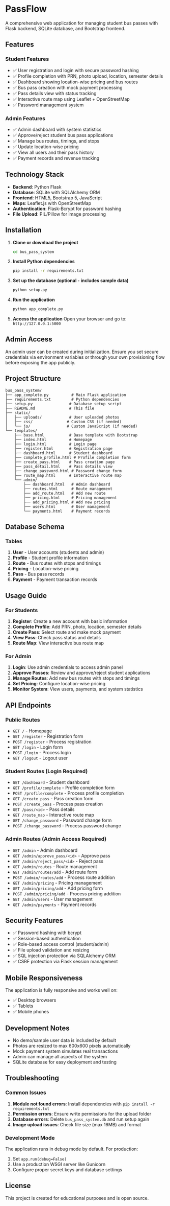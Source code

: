 # PassFlow

A comprehensive web application for managing student bus passes with Flask backend, SQLite database, and Bootstrap frontend.

## Features

### Student Features
- ✅ User registration and login with secure password hashing
- ✅ Profile completion with PRN, photo upload, location, semester details
- ✅ Dashboard showing location-wise pricing and bus routes
- ✅ Bus pass creation with mock payment processing
- ✅ Pass details view with status tracking
- ✅ Interactive route map using Leaflet + OpenStreetMap
- ✅ Password management system

### Admin Features
- ✅ Admin dashboard with system statistics
- ✅ Approve/reject student bus pass applications
- ✅ Manage bus routes, timings, and stops
- ✅ Update location-wise pricing
- ✅ View all users and their pass history
- ✅ Payment records and revenue tracking

## Technology Stack

- **Backend**: Python Flask
- **Database**: SQLite with SQLAlchemy ORM
- **Frontend**: HTML5, Bootstrap 5, JavaScript
- **Maps**: Leaflet.js with OpenStreetMap
- **Authentication**: Flask-Bcrypt for password hashing
- **File Upload**: PIL/Pillow for image processing

## Installation

1. **Clone or download the project**
   ```bash
   cd bus_pass_system
   ```

2. **Install Python dependencies**
   ```bash
   pip install -r requirements.txt
   ```

3. **Set up the database (optional - includes sample data)**
   ```bash
   python setup.py
   ```

4. **Run the application**
   ```bash
   python app_complete.py
   ```

5. **Access the application**
   Open your browser and go to: `http://127.0.0.1:5000`

## Admin Access

An admin user can be created during initialization. Ensure you set secure credentials via environment variables or through your own provisioning flow before exposing the app publicly.

## Project Structure

```
bus_pass_system/
├── app_complete.py          # Main Flask application
├── requirements.txt         # Python dependencies
├── setup.py                # Database setup script
├── README.md               # This file
├── static/
│   ├── uploads/            # User uploaded photos
│   ├── css/               # Custom CSS (if needed)
│   └── js/                # Custom JavaScript (if needed)
└── templates/
    ├── base.html           # Base template with Bootstrap
    ├── index.html          # Homepage
    ├── login.html          # Login page
    ├── register.html       # Registration page
    ├── dashboard.html      # Student dashboard
    ├── complete_profile.html # Profile completion form
    ├── create_pass.html    # Pass creation page
    ├── pass_detail.html    # Pass details view
    ├── change_password.html # Password change form
    ├── route_map.html      # Interactive route map
    └── admin/
        ├── dashboard.html   # Admin dashboard
        ├── routes.html      # Route management
        ├── add_route.html   # Add new route
        ├── pricing.html     # Pricing management
        ├── add_pricing.html # Add new pricing
        ├── users.html       # User management
        └── payments.html    # Payment records
```

## Database Schema

### Tables
1. **User** - User accounts (students and admin)
2. **Profile** - Student profile information
3. **Route** - Bus routes with stops and timings
4. **Pricing** - Location-wise pricing
5. **Pass** - Bus pass records
6. **Payment** - Payment transaction records

## Usage Guide

### For Students

1. **Register**: Create a new account with basic information
2. **Complete Profile**: Add PRN, photo, location, semester details
3. **Create Pass**: Select route and make mock payment
4. **View Pass**: Check pass status and details
5. **Route Map**: View interactive bus route map

### For Admin

1. **Login**: Use admin credentials to access admin panel
2. **Approve Passes**: Review and approve/reject student applications
3. **Manage Routes**: Add new bus routes with stops and timings
4. **Set Pricing**: Configure location-wise pricing
5. **Monitor System**: View users, payments, and system statistics

## API Endpoints

### Public Routes
- `GET /` - Homepage
- `GET /register` - Registration form
- `POST /register` - Process registration
- `GET /login` - Login form
- `POST /login` - Process login
- `GET /logout` - Logout user

### Student Routes (Login Required)
- `GET /dashboard` - Student dashboard
- `GET /profile/complete` - Profile completion form
- `POST /profile/complete` - Process profile completion
- `GET /create_pass` - Pass creation form
- `POST /create_pass` - Process pass creation
- `GET /pass/<id>` - Pass details
- `GET /route_map` - Interactive route map
- `GET /change_password` - Password change form
- `POST /change_password` - Process password change

### Admin Routes (Admin Access Required)
- `GET /admin` - Admin dashboard
- `GET /admin/approve_pass/<id>` - Approve pass
- `GET /admin/reject_pass/<id>` - Reject pass
- `GET /admin/routes` - Route management
- `GET /admin/routes/add` - Add route form
- `POST /admin/routes/add` - Process route addition
- `GET /admin/pricing` - Pricing management
- `GET /admin/pricing/add` - Add pricing form
- `POST /admin/pricing/add` - Process pricing addition
- `GET /admin/users` - User management
- `GET /admin/payments` - Payment records

## Security Features

- ✅ Password hashing with bcrypt
- ✅ Session-based authentication
- ✅ Role-based access control (student/admin)
- ✅ File upload validation and resizing
- ✅ SQL injection protection via SQLAlchemy ORM
- ✅ CSRF protection via Flask session management

## Mobile Responsiveness

The application is fully responsive and works well on:
- ✅ Desktop browsers
- ✅ Tablets
- ✅ Mobile phones

## Development Notes

- No demo/sample user data is included by default
- Photos are resized to max 600x600 pixels automatically
- Mock payment system simulates real transactions
- Admin can manage all aspects of the system
- SQLite database for easy deployment and testing

## Troubleshooting

### Common Issues

1. **Module not found errors**: Install dependencies with `pip install -r requirements.txt`
2. **Permission errors**: Ensure write permissions for the upload folder
3. **Database errors**: Delete `bus_pass_system.db` and run setup again
4. **Image upload issues**: Check file size (max 16MB) and format

### Development Mode

The application runs in debug mode by default. For production:
1. Set `app.run(debug=False)`
2. Use a production WSGI server like Gunicorn
3. Configure proper secret keys and database settings

## License

This project is created for educational purposes and is open source.
